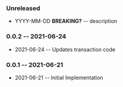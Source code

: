 ### Unreleased

- YYYY-MM-DD **BREAKING?** -- description

### 0.0.2 -- 2021-06-24

- 2021-06-24 -- Updates transaction code

### 0.0.1 -- 2021-06-21

- 2021-06-21 -- Initial Implementation